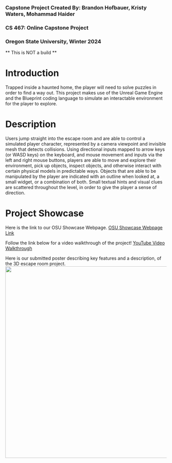 ### Capstone Project Created By: Brandon Hofbauer, Kristy Waters, Mohammad Haider
### CS 467: Online Capstone Project
### Oregon State University, Winter 2024

** This is NOT a build **

# Introduction

Trapped inside a haunted home, the player will need to solve puzzles in order to
find a way out. This project makes use of the Unreal Game Engine and the Blueprint
coding language to simulate an interactable environment for the player to explore.

# Description

Users jump straight into the escape room and are able to control a simulated
player character, represented by a camera viewpoint and invisible mesh that detects
collisions. Using directional inputs mapped to arrow keys (or WASD keys) on the
keyboard, and mouse movement and inputs via the left and right mouse buttons,
players are able to move and explore their environment, pick up objects, inspect
objects, and otherwise interact with certain physical models in predictable ways. Objects
that are able to be manipulated by the player are indicated with an outline when looked
at, a small widget, or a combination of both. Small textual hints and visual clues are
scattered throughout the level, in order to give the player a sense of direction.

# Project Showcase
Here is the link to our OSU Showcase Webpage. 
[OSU Showcase Webpage Link](https://eecs.engineering.oregonstate.edu/project-showcase/projects/?id=ACaOZZxK6ib37zF4)   

Follow the link below for a video walkthrough of the project!
[YouTube Video Walkthrough](https://eecs.engineering.oregonstate.edu/project-showcase/projects/?id=ACaOZZxK6ib37zF4)

Here is our submitted poster describing key features and a description, of the 3D escape room project.
<img src="https://github.com/KristyWaters/escape_room/blob/main/assets/Project%20Poster-1.png"  width="600" >  
<br>
